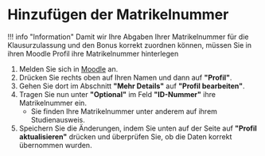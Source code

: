 # Hinzufügen der Matrikelnummer

!!! info "Information"
    Damit wir Ihre Abgaben Ihrer Matrikelnummer für die Klausurzulassung und den Bonus korrekt zuordnen können, müssen Sie in ihren Moodle Profil ihre Matrikelnummer hinterlegen

1. Melden Sie sich in [Moodle] an.
2. Drücken Sie rechts oben auf Ihren Namen und dann auf **"Profil"**.
3. Gehen Sie dort im Abschnitt **"Mehr Details"** auf **"Profil bearbeiten"**.
4. Tragen Sie nun unter **"Optional"** im Feld **"ID-Nummer"** ihre Matrikelnummer ein.
    * Sie finden Ihre Matrikelnummer unter anderem auf ihrem Studienausweis.
5. Speichern Sie die Änderungen, indem Sie unten auf der Seite auf **"Profil aktualisieren"** drücken und überprüfen Sie, ob die Daten korrekt übernommen wurden.

[Moodle]: https://moodle.informatik.tu-darmstadt.de/